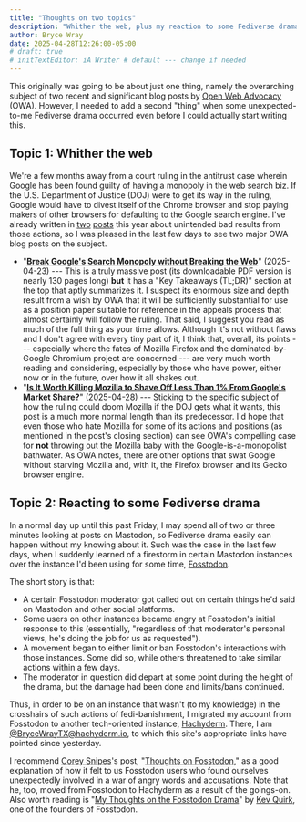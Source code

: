 ```yaml
---
title: "Thoughts on two topics"
description: "Whither the web, plus my reaction to some Fediverse drama."
author: Bryce Wray
date: 2025-04-28T12:26:00-05:00
# draft: true
# initTextEditor: iA Writer # default --- change if needed
---
```


This originally was going to be about just one thing, namely the overarching subject of two recent and significant blog posts by [Open Web Advocacy](https://open-web-advocacy.org/) (OWA). However, I needed to add a second "thing" when some unexpected-to-me Fediverse drama occurred even before I could actually start writing this.

<!--more-->

## Topic 1: Whither the web

We're a few months away from a court ruling in the antitrust case wherein Google has been found guilty of having a monopoly in the web search biz. If the U.S. Department of Justice (DOJ) were to get its way in the ruling, Google would have to divest itself of the Chrome browser and stop paying makers of other browsers for defaulting to the Google search engine. I've already written in [two](/posts/2025/01/mixed-nuts-14/) [posts](/posts/2025/02/browsers-snapshot/) this year about unintended bad results from those actions, so I was pleased in the last few days to see two major OWA blog posts on the subject.

- "**[Break Google's Search Monopoly without Breaking the Web](https://open-web-advocacy.org/blog/break-googles-search-monopoly-without-breaking-the-web/)**" (2025-04-23) --- This is a truly massive post (its downloadable PDF version is nearly 130 pages long) **but** it has a "Key Takeaways (TL;DR)" section at the top that aptly summarizes it. I suspect its enormous size and depth result from a wish by OWA that it will be sufficiently substantial for use as a position paper suitable for reference in the appeals process that almost certainly will follow the ruling. That said, I suggest you read as much of the full thing as your time allows. Although it's not without flaws and I don't agree with every tiny part of it, I think that, overall, its points --- especially where the fates of Mozilla Firefox and the dominated-by-Google Chromium project are concerned --- are very much worth reading and considering, especially by those who have power, either now or in the future, over how it all shakes out.
- "**[Is It Worth Killing Mozilla to Shave Off Less Than 1% From Google's Market Share?](https://open-web-advocacy.org/blog/break-googles-search-monopoly-without-breaking-the-web/)**" (2025-04-28) --- Sticking to the specific subject of how the ruling could doom Mozilla if the DOJ gets what it wants, this post is a much more normal length than its predecessor. I'd hope that even those who hate Mozilla for some of its actions and positions (as mentioned in the post's closing section) can see OWA's compelling case for **not** throwing out the Mozilla baby with the Google-is-a-monopolist bathwater. As OWA notes, there are other options that swat Google without starving Mozilla and, with it, the Firefox browser and its Gecko browser engine.

## Topic 2: Reacting to some Fediverse drama

In a normal day up until this past Friday, I may spend all of two or three minutes looking at posts on Mastodon, so Fediverse drama easily can happen without my knowing about it. Such was the case in the last few days, when I suddenly learned of a firestorm in certain Mastodon instances over the instance I'd been using for some time, [Fosstodon](https://fosstodon.org).

The short story is that:
- A certain Fosstodon moderator got called out on certain things he'd said on Mastodon and other social platforms.
- Some users on other instances became angry at Fosstodon's initial response to this (essentially, "regardless of that moderator's personal views, he's doing the job for us as requested").
- A movement began to either limit or ban Fosstodon's interactions with those instances. Some did so, while others threatened to take similar actions within a few days.
- The moderator in question did depart at some point during the height of the drama, but the damage had been done and limits/bans continued.

Thus, in order to be on an instance that wasn't (to my knowledge) in the crosshairs of such actions of fedi-banishment, I migrated my account from Fosstodon to another tech-oriented instance, [Hachyderm](https://hachyderm.io). There, I am [@BryceWrayTX@hachyderm.io](https://hachyderm.io/@BryceWrayTX), to which this site's appropriate links have pointed since yesterday.

I recommend [Corey Snipes](https://coreysnipes.com/)'s post, "[Thoughts on Fosstodon](https://coreysnipes.com/thoughts-on-fosstodon.html)," as a good explanation of how it felt to us Fosstodon users who found ourselves unexpectedly involved in a war of angry words and accusations. Note that he, too, moved from Fosstodon to Hachyderm as a result of the goings-on. Also worth reading is "[My Thoughts on the Fosstodon Drama](https://kevquirk.com/blog/my-thoughts-on-the-fosstodon-drama)" by [Kev Quirk](https://kevquirk.com/), one of the founders of Fosstodon. 

